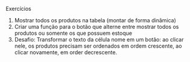 Exercícios

1. Mostrar todos os produtos na tabela (montar de forma dinâmica)
2. Criar uma função para o botão que alterne entre mostrar
   todos os produtos ou somente os que possuem estoque
3. Desafio: Transformar o texto da célula nome em um botão:
   ao clicar nele, os produtos precisam ser ordenados em ordem
   crescente, ao clicar novamente, em order decrescente.
